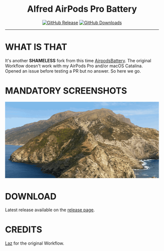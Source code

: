 <h1 align="center">Alfred AirPods Pro Battery</h1>

<p align="center">
<a href="https://github.com/godbout/AirpodsBattery/releases/latest"><img src="https://img.shields.io/github/release/godbout/AirpodsBattery.svg?style=flat" alt="GitHub Release"></a>
<a href="https://github.com/godbout/AirpodsBattery/releases"><img src="https://img.shields.io/github/downloads/godbout/AirpodsBattery/total.svg?style=flat" alt="GitHub Downloads"></a>
</p>

---

# WHAT IS THAT

It's another **SHAMELESS** fork from this time [AirpodsBattery](https://github.com/BeneathCloud/AirpodsBattery). The original Workflow doesn't work with my AirPods Pro and/or macOS Catalina. Opened an issue before testing a PR but no answer. So here we go.

# MANDATORY SCREENSHOTS

![battery](https://raw.githubusercontent.com/godbout/AirpodsBattery/master/resources/screenshots/airpodspro-battery.gif "battery")

# DOWNLOAD

Latest release available on the [release page](https://github.com/godbout/AirpodsBattery/releases).

# CREDITS

[Laz](https://github.com/BeneathCloud) for the original Workflow.

